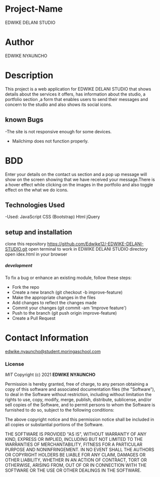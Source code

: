 # Project-Name
EDWIKE DELANI STUDIO

# Author
EDWIKE NYAUNCHO

# Description
This project is a web application for EDWIKE DELANI STUDIO that shows details about the services it offers, has information about the studio, a portfolio section ,a form that enables users to send their messages and concern to the studio and also shows its social icons.



## known Bugs
 -The site is not responsive enough for some devices.
 - Mailchimp does not function properly.



# BDD
Enter your details on the contact us section and a pop up message will show on the screen showing that we have received your message.There is a hover effect while clicking on the images in the portfolio and also toggle effect on the what we do icons.


## Technologies Used

-Used:
 JavaScript
 CSS (Bootstrap)
 Html
 jQuery


## setup and installation
clone this repository https://github.com/Edwike12/-EDWIKE-DELANI-STUDIO.git
open terminal to work in EDWIKE DELANI STUDIO directory 
open idex.html in your browser


##### development
To fix a bug or enhance an existing module, follow these steps:
- Fork the repo
- Create a new branch (git checkout -b improve-feature)
- Make the appropriate changes in the files
- Add changes to reflect the changes made
- Commit your changes (git commit -am 'Improve feature')
- Push to the branch (git push origin improve-feature)
- Create a Pull Request


# Contact Information
edwike.nyauncho@student.moringaschool.com

### License

*MIT*
Copyright (c) 2021 **EDWIKE NYAUNCHO**

Permission is hereby granted, free of charge, to any person obtaining a copy of this software and associated documentation files (the "Software"), to deal in the Software without restriction, including without limitation the rights to use, copy, modify, merge, publish, distribute, sublicense, and/or sell copies of the Software, and to permit persons to whom the Software is furnished to do so, subject to the following conditions:

The above copyright notice and this permission notice shall be included in all copies or substantial portions of the Software.

THE SOFTWARE IS PROVIDED "AS IS", WITHOUT WARRANTY OF ANY KIND, EXPRESS OR IMPLIED, INCLUDING BUT NOT LIMITED TO THE WARRANTIES OF MERCHANTABILITY, FITNESS FOR A PARTICULAR PURPOSE AND NONINFRINGEMENT. IN NO EVENT SHALL THE AUTHORS OR COPYRIGHT HOLDERS BE LIABLE FOR ANY CLAIM, DAMAGES OR OTHER LIABILITY, WHETHER IN AN ACTION OF CONTRACT, TORT OR OTHERWISE, ARISING FROM, OUT OF OR IN CONNECTION WITH THE SOFTWARE OR THE USE OR OTHER DEALINGS IN THE SOFTWARE.